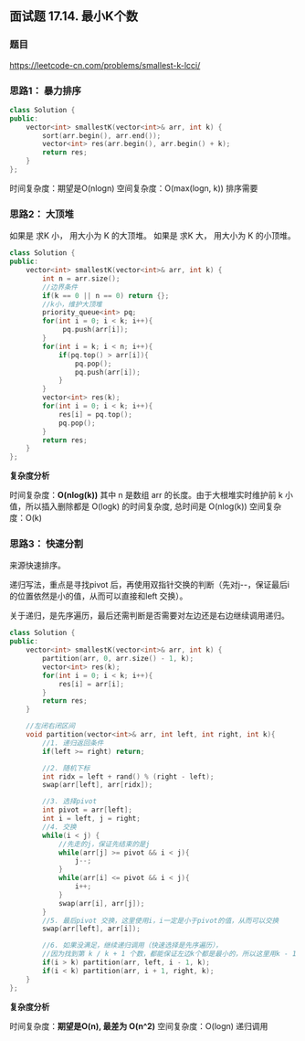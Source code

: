 ## 面试题 17.14. 最小K个数

### 题目

https://leetcode-cn.com/problems/smallest-k-lcci/

### 思路1： 暴力排序

```C++
class Solution {
public:
    vector<int> smallestK(vector<int>& arr, int k) {
        sort(arr.begin(), arr.end());
        vector<int> res(arr.begin(), arr.begin() + k);
        return res;
    }
};
```
时间复杂度：期望是O(nlogn)
空间复杂度：O(max(logn, k)) 排序需要

### 思路2： 大顶堆

如果是 求K 小， 用大小为 K 的大顶堆。
如果是 求K 大， 用大小为 K 的小顶堆。

```C++
class Solution {
public:
    vector<int> smallestK(vector<int>& arr, int k) {
        int n = arr.size();
        //边界条件
        if(k == 0 || n == 0) return {};
        //k小，维护大顶堆
        priority_queue<int> pq;
        for(int i = 0; i < k; i++){
             pq.push(arr[i]);
        }
        for(int i = k; i < n; i++){
            if(pq.top() > arr[i]){
                pq.pop();
                pq.push(arr[i]);
            }
        }
        vector<int> res(k);
        for(int i = 0; i < k; i++){
            res[i] = pq.top();
            pq.pop();
        }
        return res;
    }
};
```

**复杂度分析**

时间复杂度：**O(nlog(k))** 其中 n 是数组 arr 的长度。由于大根堆实时维护前 k 小值，所以插入删除都是 O(logk) 的时间复杂度, 总时间是 O(nlog(k))
空间复杂度：O(k)

### 思路3： 快速分割

来源快速排序。

递归写法，重点是寻找pivot 后，再使用双指针交换的判断（先对j--，保证最后i的位置依然是小的值，从而可以直接和left 交换）。

关于递归，是先序遍历，最后还需判断是否需要对左边还是右边继续调用递归。

```C++
class Solution {
public:
    vector<int> smallestK(vector<int>& arr, int k) {
        partition(arr, 0, arr.size() - 1, k);
        vector<int> res(k);
        for(int i = 0; i < k; i++){
            res[i] = arr[i];
        }
        return res;
    }

    //左闭右闭区间
    void partition(vector<int>& arr, int left, int right, int k){
        //1. 递归返回条件
        if(left >= right) return;

        //2. 随机下标
        int ridx = left + rand() % (right - left);
        swap(arr[left], arr[ridx]);

        //3. 选择pivot
        int pivot = arr[left];
        int i = left, j = right;
        //4. 交换
        while(i < j) {
            //先走的j，保证先结束的是j
            while(arr[j] >= pivot && i < j){
                j--;
            }
            while(arr[i] <= pivot && i < j){
                i++;
            }
            swap(arr[i], arr[j]);
        }
        //5. 最后pivot 交换，这里使用i，i一定是小于pivot的值，从而可以交换
        swap(arr[left], arr[i]);

        //6. 如果没满足，继续递归调用（快速选择是先序遍历），
        //因为找到第 k / k + 1 个数，都能保证左边k个都是最小的，所以这里用k - 1 或者 k 判断都可。
        if(i > k) partition(arr, left, i - 1, k);
        if(i < k) partition(arr, i + 1, right, k);  
    }
};
```

**复杂度分析**

时间复杂度：**期望是O(n), 最差为 O(n^2)**
空间复杂度：O(logn) 递归调用
